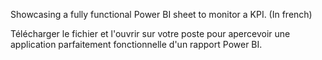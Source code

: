 Showcasing a fully functional Power BI sheet to monitor a KPI. (In french)

Télécharger le fichier et l'ouvrir sur votre poste pour apercevoir une application parfaitement fonctionnelle d'un rapport Power BI.
